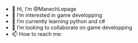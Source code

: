 - 👋 Hi, I’m @ManechLepage
- 👀 I’m interested in game developping
- 🌱 I’m currently learning python and c#
- 💞️ I’m looking to collaborate on game developping
- 📫 How to reach me:

<!---
ManechLepage/ManechLepage is a ✨ special ✨ repository because its `README.md` (this file) appears on your GitHub profile.
You can click the Preview link to take a look at your changes.
--->
